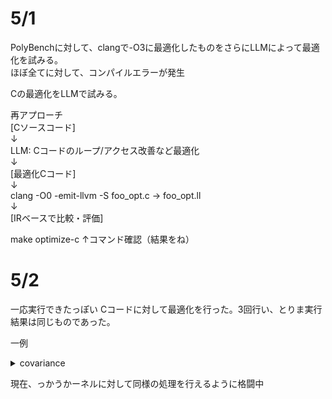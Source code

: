 # 5/1
PolyBenchに対して、clangで-O3に最適化したものをさらにLLMによって最適化を試みる。  
ほぼ全てに対して、コンパイルエラーが発生

Cの最適化をLLMで試みる。

再アプローチ  
[Cソースコード]  
   ↓  
  LLM: Cコードのループ/アクセス改善など最適化  
   ↓  
[最適化Cコード]  
   ↓  
clang -O0 -emit-llvm -S foo_opt.c → foo_opt.ll  
   ↓  
[IRベースで比較・評価]  

make optimize-c
↑コマンド確認（結果をね）

# 5/2
一応実行できたっぽい
Cコードに対して最適化を行った。3回行い、とりま実行結果は同じものであった。

一例
<details><summary>covariance</summary>

[  
  {  
    "iteration": 1,  
    "exec_time_sec": 5.830858469009399,  
    "compiled": true  
  },  
  {  
    "iteration": 2,  
    "exec_time_sec": 7.091495037078857,  
    "compiled": true  
  },  
  {  
    "iteration": 3,  
    "exec_time_sec": 7.179157733917236,  
    "compiled": true  
  }  
]  
</details>

現在、っかうかーネルに対して同様の処理を行えるように格闘中
